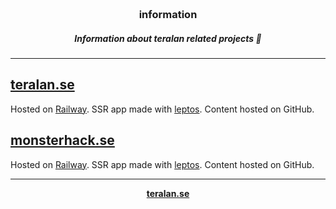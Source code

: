  <h3 align="center">
    <br><b>information</b><br>
</h3>
<h5 align="center">Information about teralan related projects 🚀</h5>

---

## [teralan.se](https://github.com/teralan/teralan.se)

Hosted on [Railway](https://railway.app/). SSR app made with [leptos](https://leptos.dev). Content hosted on GitHub.

## [monsterhack.se](https://github.com/teralan/monsterhack.se)

Hosted on [Railway](https://railway.app/). SSR app made with [leptos](https://leptos.dev). Content hosted on GitHub.

---

<p align="center">
 <b><a href="https://teralan.se/">teralan.se</a>
</p>
